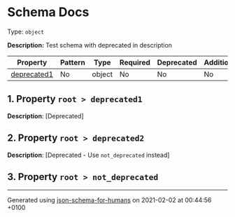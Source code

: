 

# Schema Docs

Type: `object`

**Description:** Test schema with deprecated in description

| Property | Pattern | Type | Required | Deprecated | Additional | Description |
| -------- | ------- | ---- | -------- | ---------- | ---------- | ----------- |
| [deprecated1](#deprecated1)|No|object|No|No| No|[Deprecated]|| [deprecated2](#deprecated2)|No|object|No|No| No|[Deprecated - Use \`not_deprecated\` instead]|| [not_deprecated](#not_deprecated)|No|string|No|No| No||

##  <a name="deprecated1"></a>1.  Property `root > deprecated1`

**Description**:  [Deprecated]

##  <a name="deprecated2"></a>2.  Property `root > deprecated2`

**Description**:  [Deprecated - Use `not_deprecated` instead]

##  <a name="not_deprecated"></a>3.  Property `root > not_deprecated`

----------------------------------------------------------------------------------------------------------------------------
Generated using [json-schema-for-humans](https://github.com/coveooss/json-schema-for-humans) on 2021-02-02 at 00:44:56 +0100